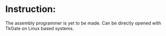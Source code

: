 # Instruction:

The assembly programmer is yet to be made. Can be directly opened with TkGate on Linux based systems.
